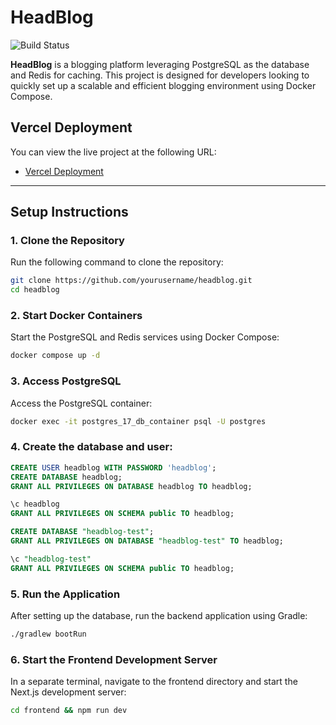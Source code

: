# HeadBlog

![Build Status](https://github.com/forest6511/HeadBlog/actions/workflows/ci.yml/badge.svg) 

**HeadBlog** is a blogging platform leveraging PostgreSQL as the database and Redis for caching. This project is designed for developers looking to quickly set up a scalable and efficient blogging environment using Docker Compose.


## Vercel Deployment

You can view the live project at the following URL:

- [Vercel Deployment](https://head-blog.vercel.app/)

---

## Setup Instructions

### 1. Clone the Repository
Run the following command to clone the repository:
```bash
git clone https://github.com/yourusername/headblog.git
cd headblog
```

### 2. Start Docker Containers
Start the PostgreSQL and Redis services using Docker Compose:
```bash
docker compose up -d
```

### 3. Access PostgreSQL
Access the PostgreSQL container:
```bash
docker exec -it postgres_17_db_container psql -U postgres
```

### 4. Create the database and user:
```sql
CREATE USER headblog WITH PASSWORD 'headblog';
CREATE DATABASE headblog;
GRANT ALL PRIVILEGES ON DATABASE headblog TO headblog;

\c headblog
GRANT ALL PRIVILEGES ON SCHEMA public TO headblog;

CREATE DATABASE "headblog-test";
GRANT ALL PRIVILEGES ON DATABASE "headblog-test" TO headblog;

\c "headblog-test"
GRANT ALL PRIVILEGES ON SCHEMA public TO headblog;
```

### 5. Run the Application
After setting up the database, run the backend application using Gradle:
```bash
./gradlew bootRun
```

### 6. Start the Frontend Development Server
In a separate terminal, navigate to the frontend directory and start the Next.js development server:
```bash
cd frontend && npm run dev
```